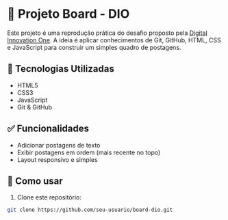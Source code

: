 # 📌 Projeto Board - DIO

Este projeto é uma reprodução prática do desafio proposto pela [Digital Innovation One](https://www.dio.me/). A ideia é aplicar conhecimentos de Git, GitHub, HTML, CSS e JavaScript para construir um simples quadro de postagens.

## 🚀 Tecnologias Utilizadas

- HTML5
- CSS3
- JavaScript
- Git & GitHub

## ✅ Funcionalidades

- Adicionar postagens de texto
- Exibir postagens em ordem (mais recente no topo)
- Layout responsivo e simples

## 📂 Como usar

1. Clone este repositório:
```bash
git clone https://github.com/seu-usuario/board-dio.git